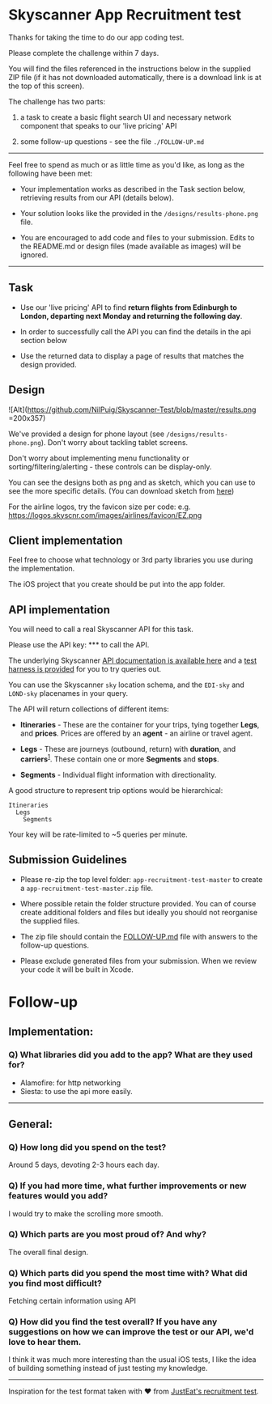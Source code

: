 # Skyscanner App Recruitment test

Thanks for taking the time to do our app coding test. 

Please complete the challenge within 7 days.

You will find the files referenced in the instructions below in the supplied ZIP file (if it has not downloaded automatically, there is a download link is at the top of this screen).

The challenge has two parts:

1) a task to create a basic flight search UI and necessary network component that speaks to our 'live pricing' API

2) some follow-up questions - see the file `./FOLLOW-UP.md`

----

Feel free to spend as much or as little time as you'd like, as long as the following have been met:

* Your implementation works as described in the Task section below, retrieving results from our API (details below).

* Your solution looks like the provided in the `/designs/results-phone.png` file.

* You are encouraged to add code and files to your submission. Edits to the README.md or design files (made available as images) will be ignored.

----

## Task

- Use our 'live pricing' API to find **return flights from Edinburgh to London, departing next Monday and returning the following day**.

- In order to successfully call the API you can find the details in the api section below

- Use the returned data to display a page of results that matches the design provided.

## Design

![Alt](https://github.com/NilPuig/Skyscanner-Test/blob/master/results.png =200x357)

We've provided a design for phone layout (see `/designs/results-phone.png`). Don't worry about tackling tablet screens.

Don't worry about implementing menu functionality or sorting/filtering/alerting - these controls can be display-only.

You can see the designs both as png and as sketch, which you can use to see the more specific details. (You can download sketch from [here](https://www.sketchapp.com/))

For the airline logos, try the favicon size per code: e.g. https://logos.skyscnr.com/images/airlines/favicon/EZ.png

## Client implementation

Feel free to choose what technology or 3rd party libraries you use during the implementation.

The iOS project that you create should be put into the app folder.

## API implementation

You will need to call a real Skyscanner API for this task.

Please use the API key: *** to call the API.

The underlying Skyscanner [API documentation is available here](https://github.com/Skyscanner/api-documentation/tree/master/live_flights_pricing) and a [test harness is provided](http://business.skyscanner.net/portal/en-GB/Documentation/FlightsLivePricingQuickStart) for you to try queries out.

You can use the Skyscanner `sky` location schema, and the `EDI-sky` and `LOND-sky` placenames in your query.

The API will return collections of different items:

* **Itineraries** - These are the container for your trips, tying together **Legs**, and **prices**. Prices are offered by an **agent** - an airline or travel agent.

* **Legs** - These are journeys (outbound, return) with **duration**, and **carriers**<sup>[1](#footnote1)</sup>. These contain one or more **Segments** and **stops**.

* **Segments** - Individual flight information with directionality.

A good structure to represent trip options would be hierarchical:

```
Itineraries
  Legs
    Segments
```

Your key will be rate-limited to ~5 queries per minute.

## Submission Guidelines

* Please re-zip the top level folder: `app-recruitment-test-master` to create a `app-recruitment-test-master.zip` file.

* Where possible retain the folder structure provided. You can of course create additional folders and files but ideally you should not reorganise the supplied files.

* The zip file should contain the [FOLLOW-UP.md](./FOLLOW-UP.md) file with answers to the follow-up questions.

* Please exclude generated files from your submission. When we review your code it will be built in Xcode.

# Follow-up

## Implementation:

### Q) What libraries did you add to the app? What are they used for?
- Alamofire: for http networking
- Siesta: to use the api more easily.

---


## General:

### Q) How long did you spend on the test?

Around 5 days, devoting 2-3 hours each day.

### Q) If you had more time, what further improvements or new features would you add?

I would try to make the scrolling more smooth.

### Q) Which parts are you most proud of? And why?

The overall final design.

### Q) Which parts did you spend the most time with? What did you find most difficult?

Fetching certain information using API

### Q) How did you find the test overall? If you have any suggestions on how we can improve the test or our API, we'd love to hear them.

I think it was much more interesting than the usual iOS tests, I like the idea of building something instead of just testing my knowledge.


----

Inspiration for the test format taken with ❤️ from [JustEat's recruitment test](https://github.com/justeat/JustEat.RecruitmentTest).
